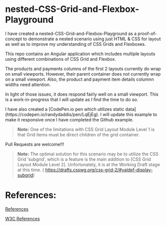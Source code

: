 # nested-CSS-Grid-and-Flexbox-Playground

<p>I have created a nested-CSS-Grid-and-Flexbox-Playground as a proof-of-concept to demonstrate a nested scenario using just HTML & CSS for layout as well as to improve my understanding of CSS Grids and Flexboxes.</p>

<p>This repo contains an Angular application which includes multiple layouts using different combinations of CSS Grid and Flexbox.</p>

<p>The products and payments columns of the first 2 layouts currently do wrap on small viewports. However, their parent container does not currently wrap on a small viewport. Also, the product and payment item details columnn widths need attention.</p>

<p>In light of those issues, it does respond fairly well on a small viewport. This is a work-in-progress that I will update as I find the time to do so. </p>

<p>I have also created a [CodePen.io pen which utilizes static data](https://codepen.io/randydaddis/pen/LqEjEg). I will update this example to make it responsive once I have completed the Github example.</p>

>**Note:** One of the limitations with CSS Grid Layout Module Level 1 is that Grid items must be direct children of the grid container. 

Pull Requests are welcome!!!

>**Note:** The optimal solution for this scenario may be to utilize the CSS Grid ‘subgrid’, which is a feature is the main addition to [CSS Grid Layout Module Level 2]. Unfortunately, it is at the Working Draft stage at this time. ( https://drafts.csswg.org/css-grid-2/#valdef-display-subgrid)


# References:

[References](https://github.com/RandyDaddis/nested-CSS-Grid-and-Flexbox-Playground/wiki/References)

[W3C References](https://github.com/RandyDaddis/nested-CSS-Grid-and-Flexbox-Playground/wiki/W3C-Specifications)
